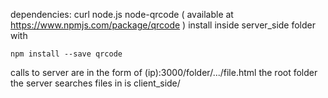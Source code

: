 dependencies:
curl
node.js
node-qrcode ( available at https://www.npmjs.com/package/qrcode )
install inside server_side folder with 

	npm install --save qrcode


calls to server are in the form of (ip):3000/folder/.../file.html
the root folder the server searches files in is client_side/
